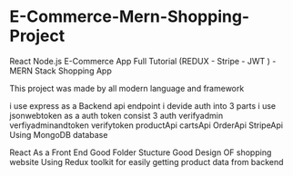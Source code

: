# E-Commerce-Mern-Shopping-Project
React Node.js E-Commerce App Full Tutorial (REDUX - Stripe - JWT ) - MERN Stack Shopping App

This project was made by all modern language and framework


i use express as a Backend api endpoint
i devide auth into 3 parts
i use jsonwebtoken as a auth 
token consist 3 auth
verifyadmin
verfiyadminandtoken
verifytoken
productApi
cartsApi
OrderApi
StripeApi
Using MongoDB database


React As a Front End
Good Folder Stucture 
Good Design OF shopping website
Using Redux toolkit for easily getting product data from backend
